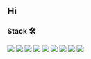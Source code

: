 ## Hi
### Stack 🛠️
<img src="https://img.shields.io/badge/figma-%23F24E1E.svg?&style=for-the-badge&logo=figma&logoColor=white" />   <img src="https://img.shields.io/badge/html5-%23E34F26.svg?&style=for-the-badge&logo=html5&logoColor=white" />   <img src="https://img.shields.io/badge/css3-%231572B6.svg?&style=for-the-badge&logo=css3&logoColor=white" />   <img src="https://img.shields.io/badge/sass-%23CC6699.svg?&style=for-the-badge&logo=sass&logoColor=white" />   <img src="https://img.shields.io/badge/javascript-%23F7DF1E.svg?&style=for-the-badge&logo=javascript&logoColor=black" />   <img src="https://img.shields.io/badge/react-%2361DAFB.svg?&style=for-the-badge&logo=react&logoColor=black" />   	<img src="https://img.shields.io/badge/styled--components-%23DB7093.svg?&style=for-the-badge&logo=styled-components&logoColor=white" />   <img src="https://img.shields.io/badge/firebase-%23FFCA28.svg?&style=for-the-badge&logo=firebase&logoColor=black" />   <img src="https://img.shields.io/badge/netlify-%2300C7B7.svg?&style=for-the-badge&logo=netlify&logoColor=white" />

